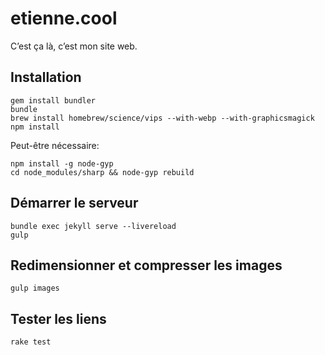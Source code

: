 # etienne.cool

C’est ça là, c’est mon site web.

## Installation

```
gem install bundler
bundle
brew install homebrew/science/vips --with-webp --with-graphicsmagick
npm install
```

Peut-être nécessaire:

```
npm install -g node-gyp
cd node_modules/sharp && node-gyp rebuild
```

## Démarrer le serveur

```
bundle exec jekyll serve --livereload
gulp
```

## Redimensionner et compresser les images

```
gulp images
```

## Tester les liens

```
rake test
```
